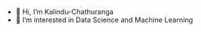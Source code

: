 - 👋 Hi, I’m Kalindu-Chathuranga
- 👀 I’m interested in Data Science and Machine Learning

<!---
Kalindu-C/Kalindu-C is a ✨ special ✨ repository because its `README.md` (this file) appears on your GitHub profile.
You can click the Preview link to take a look at your changes.
--->
